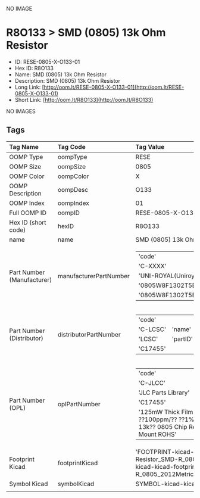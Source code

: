 


  
NO IMAGE  
# R8O133 > SMD (0805) 13k Ohm Resistor

- ID: RESE-0805-X-O133-01
- Hex ID: R8O133
- Name: SMD (0805) 13k Ohm Resistor
- Description: SMD (0805) 13k Ohm Resistor
- Long Link: [http://oom.lt/RESE-0805-X-O133-01](http://oom.lt/RESE-0805-X-O133-01)
- Short Link: [http://oom.lt/R8O133](http://oom.lt/R8O133)
  
NO IMAGES  
## Tags
  

|Tag Name|Tag Code|Tag Value|
| :--- | :--- | :--- |
|OOMP Type|oompType|RESE|
|OOMP Size|oompSize|0805|
|OOMP Color|oompColor|X|
|OOMP Description|oompDesc|O133|
|OOMP Index|oompIndex|01|
|Full OOMP ID|oompID|RESE-0805-X-O133-01|
|Hex ID (short code)|hexID|R8O133|
|name|name|SMD (0805) 13k Ohm Resistor|
|Part Number (Manufacturer)|manufacturerPartNumber|<table><tr><td>'code'</td></tr><tr><td> 'C-XXXX'</td><td> 'name'</td></tr><tr><td> 'UNI-ROYAL(Uniroyal Elec)'</td><td> 'partID'</td></tr><tr><td> '0805W8F1302T5E'</td><td> 'partName'</td></tr><tr><td> '0805W8F1302T5E'</td></tr></table>|
|Part Number (Distributor)|distributorPartNumber|<table><tr><td>'code'</td></tr><tr><td> 'C-LCSC'</td><td> 'name'</td></tr><tr><td> 'LCSC'</td><td> 'partID'</td></tr><tr><td> 'C17455'</td></tr></table>|
|Part Number (OPL)|oplPartNumber|<table><tr><td>'code'</td></tr><tr><td> 'C-JLCC'</td><td> 'name'</td></tr><tr><td> 'JLC Parts Library'</td><td> 'partID'</td></tr><tr><td> 'C17455'</td><td> 'partName'</td></tr><tr><td> '125mW Thick Film Resistors 150V ??100ppm/?? ??1% -55??~+155?? 13k?? 0805  Chip Resistor - Surface Mount ROHS'</td></tr></table>|
|Footprint Kicad|footprintKicad|'FOOTPRINT-kicad-kicad-footprints-Resistor_SMD-R_0805_2012Metric', 'FOOTPRINT-kicad-kicad-footprints-Resistor_SMD-R_0805_2012Metric_Pad1.18x1.45mm_HandSolder'|
|Symbol Kicad|symbolKicad|SYMBOL-kicad-kicad-symbols-Device-R|
||||

